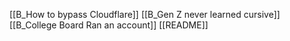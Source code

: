 [[B_How to bypass Cloudflare]]
[[B_Gen Z never learned cursive]]
[[B_College Board Ran an account]]
[[README]]